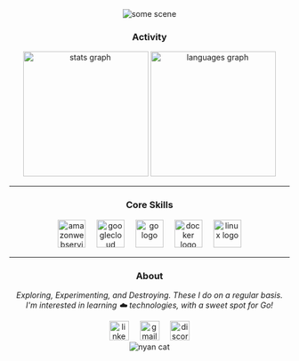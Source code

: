 <div align="center">
  <img src="https://smarttechnology1tech.files.wordpress.com/2021/03/368c9526-cbef-47f9-a833-503c8a41f203.gif" alt="some scene">
</div>

<div align="center">
  <h3>Activity</h3>
  <img src="https://github-readme-stats.vercel.app/api?username=viljkid&hide_title=false&custom_title=My%20Stats&hide_rank=false&rank_icon=github&show_icons=true&include_all_commits=true&count_private=true&disable_animations=false&theme=dracula&locale=en&hide_border=false" height="225" alt="stats graph"  />
  <img src="https://github-readme-stats.vercel.app/api/top-langs?username=viljkid&locale=en&hide_title=false&layout=compact&card_width=&langs_count=8&theme=dracula&hide_border=false" height="225" alt="languages graph"  />
</div>

---

<div align="center">
  <h3>Core Skills</h3>
  <img src="https://cdn.jsdelivr.net/gh/devicons/devicon/icons/amazonwebservices/amazonwebservices-original-wordmark.svg" height="50" alt="amazonwebservices logo"  />
  <img width="12" />
  <img src="https://cdn.jsdelivr.net/gh/devicons/devicon/icons/googlecloud/googlecloud-original.svg" height="50" alt="googlecloud logo"  />
  <img width="12" />
  <img src="https://cdn.jsdelivr.net/gh/devicons/devicon/icons/go/go-original.svg" height="50" alt="go logo"  />
  <img width="12" />
  <img src="https://cdn.jsdelivr.net/gh/devicons/devicon/icons/docker/docker-original.svg" height="50" alt="docker logo"  />
  <img width="12" />
  <img src="https://cdn.jsdelivr.net/gh/devicons/devicon/icons/linux/linux-original.svg" height="50" alt="linux logo"  />
</div>

---

<div align="center">
  <h3>About</h3>
  <i><p>Exploring, Experimenting, and Destroying. These I do on a regular basis.<br />I'm interested in learning ☁️ technologies, with a sweet spot for Go!</p></i>
  <a href="https://www.linkedin.com/in/sidharth-jawale"><img src="https://img.shields.io/static/v1?message=LinkedIn&logo=linkedin&label=&color=0077B5&logoColor=white&labelColor=&style=for-the-badge" height="35" alt="linkedin logo"  /></a>
  <img width="12" />
  <a href="mailto:sidharth.v.jawale@gmail.com"><img src="https://img.shields.io/static/v1?message=Gmail&logo=gmail&label=&color=D14836&logoColor=white&labelColor=&style=for-the-badge" height="35" alt="gmail logo"  /></a>
  <img width="12" />
  <a href="https://discord.com/users/582569990021054464"><img src="https://img.shields.io/static/v1?message=Discord&logo=discord&label=&color=7289DA&logoColor=white&labelColor=&style=for-the-badge" height="35" alt="discord logo"  /></a>
</div>

<div align="center">
  <img src="https://vignette3.wikia.nocookie.net/fantendo/images/9/9f/Nyan_cat_animated.gif" alt="nyan cat" />
</div>
